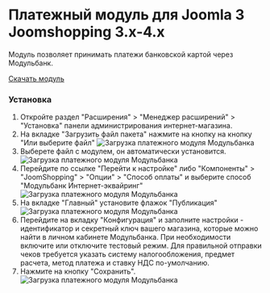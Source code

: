 # Платежный модуль для Joomla 3 Joomshopping 3.x-4.x

Модуль позволяет принимать платежи банковской картой через Модульбанк.

[Скачать модуль](https://github.com/modulbank-pay/modulbank-joomshopping/releases/download/v1.0.0/pkg_joomshopping_modulbank_1.0.0.zip)

### Установка

1. Откройте раздел "Расширения" > "Менеджер расширений" > "Установка" панели администрирования интернет-магазина.
2. На вкладке "Загрузить файл пакета" нажмите на кнопку на кнопку "Или выберите файл"
![Загрузка платежного модуля Модульбанка](https://modulbank-pay.github.io/screenshots/joomshopping/1.jpg)
3. Выберете файл с модулем, он автоматически установится.
![Загрузка платежного модуля Модульбанка](https://modulbank-pay.github.io/screenshots/joomshopping/2.jpg)
4. Перейдите по ссылке "Перейти к настройке" либо "Компоненты" > "JoomShopping" > "Опции" > "Способ оплаты" и выберите способ "Модульбанк Интернет-эквайринг"
![Загрузка платежного модуля Модульбанка](https://modulbank-pay.github.io/screenshots/joomshopping/3.png)
5. На вкладке "Главный" установите флажок "Публикация"
![Загрузка платежного модуля Модульбанка](https://modulbank-pay.github.io/screenshots/joomshopping/4.png)
6. Перейдите на вкладку "Конфигурация" и заполните настройки - идентификатор и секретный ключ вашего магазина, которые можно найти в личном кабинете Модульбанка. При необходимости включите или отключите тестовый режим.
Для правильной отправки чеков требуется указать систему налогообложения, предмет расчета, метод платежа и ставку НДС по-умолчанию.
7. Нажмите на кнопку "Сохранить".
![Загрузка платежного модуля Модульбанка](https://modulbank-pay.github.io/screenshots/joomshopping/5.png)